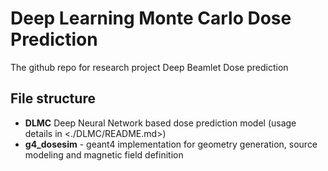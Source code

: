 # Deep Learning Monte Carlo Dose Prediction
The github repo for research project Deep Beamlet Dose prediction

## File structure
* **DLMC** Deep Neural Network based dose prediction model (usage details in <./DLMC/README.md>)
* **g4_dosesim** - geant4 implementation for geometry generation, source modeling and magnetic field definition


